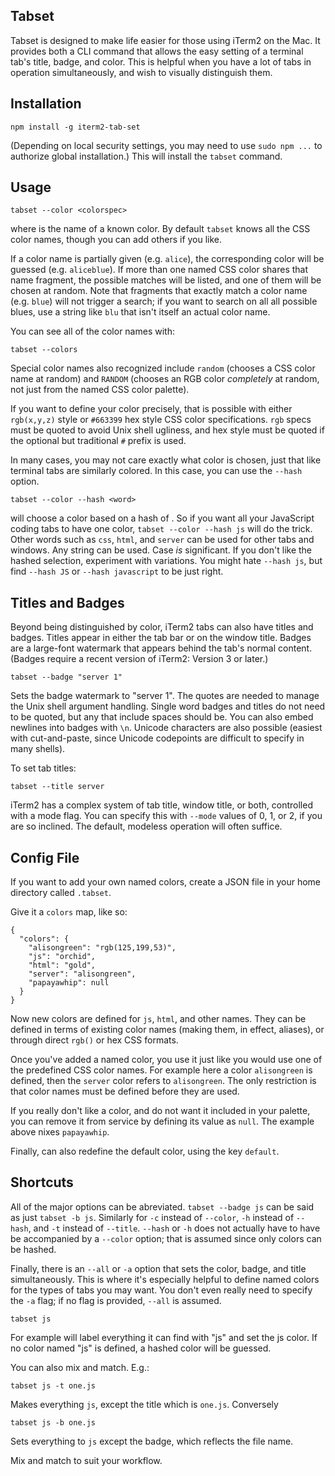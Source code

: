 Tabset
------

Tabset is designed to make life easier for those
using iTerm2 on the Mac. It provides both a CLI
command that allows the
easy setting of a terminal tab's title, badge,
and color. This is helpful when you have a lot
of tabs in operation simultaneously, and wish
to visually distinguish them.


Installation
------------

    npm install -g iterm2-tab-set

(Depending on local security settings, you may need
to use `sudo npm ...` to authorize global installation.)
This will install the `tabset` command.

Usage
-----

    tabset --color <colorspec>

where <colorspec> is the name of a known color.
By default `tabset` knows all the CSS color names,
though you can add others if you like.

If a color name is partially given (e.g. `alice`),
the corresponding color will be guessed (e.g.
`aliceblue`).  If more than one named CSS color
shares that name fragment, the possible matches
will be listed, and one of them will be chosen
at random. Note that fragments that exactly match
a color name (e.g. `blue`) will not trigger a
search; if you want to search on all
all possible blues, use a string like `blu` that
isn't itself an actual color name.

You can see all of the color names with:

    tabset --colors

Special color names also recognized include `random`
(chooses a CSS color name at random) and
`RANDOM` (chooses an RGB color *completely*
at random, not just from the named CSS color
palette).

If you want to define your color precisely, that is possible
with either `rgb(x,y,z)` style or `#663399` hex style CSS
color specifications. `rgb` specs must be quoted to avoid
Unix shell ugliness, and hex style must be quoted if the
optional but traditional `#` prefix is used.

In many cases, you may not care exactly what color is
chosen, just that like terminal tabs are similarly
colored. In this case, you can use the `--hash` option.

    tabset --color --hash <word>

will choose a color based on a hash of <word>. So if
you want all your JavaScript coding tabs to have one color,
`tabset --color --hash js` will do the trick. Other
words such as `css`, `html`, and `server` can be used
for other tabs and windows.
Any string can be used. Case *is* significant.
If you don't like the hashed selection, experiment with
variations. You might hate `--hash js`, but find
`--hash JS` or `--hash javascript` to be just right.

Titles and Badges
-----------------

Beyond being distinguished by color, iTerm2 tabs can also
have titles and badges. Titles appear
in either the tab bar or on the window title. Badges are
a large-font watermark that appears behind the tab's normal
content. (Badges require a recent version of iTerm2: Version 3
or later.)

    tabset --badge "server 1"

Sets the badge watermark to "server 1". The quotes are needed
to manage the Unix shell argument handling. Single word badges
and titles do not need to be quoted, but any that include spaces
should be. You can also embed newlines into badges with `\n`.
Unicode characters are also possible (easiest with cut-and-paste,
since Unicode codepoints are difficult to specify in many shells).

To set tab titles:

    tabset --title server

iTerm2 has a complex system of tab title, window title, or both,
controlled with a mode flag. You can specify this with `--mode`
values of 0, 1, or 2, if you are so inclined. The default, modeless
operation will often suffice.

Config File
-----------

If you want to add your own named colors, create a JSON file
in your home directory called `.tabset`.

Give it a `colors` map, like so:

    {
      "colors": {
        "alisongreen": "rgb(125,199,53)",
        "js": "orchid",
        "html": "gold",
        "server": "alisongreen",
        "papayawhip": null
      }
    }

Now new colors are defined for `js`, `html`, and other names. They can be
defined in terms of existing color names (making them, in effect, aliases),
or through direct `rgb()` or hex CSS formats.

Once you've added a named color, you use it just like you would use one of
the predefined CSS color names. For example here a color `alisongreen` is
defined, then the `server` color refers to `alisongreen`. The only
restriction is that color names must be defined before they are used.

If you really don't like a color, and do not want it included in your
palette, you can remove it from service by defining its value as `null`. The
example above nixes `papayawhip`.

Finally, can also redefine the default color, using the key `default`.

Shortcuts
---------

All of the major options can be abreviated. `tabset --badge js` can be
said as just `tabset -b js`. Similarly for `-c` instead of `--color`,
`-h` instead of `--hash`, and `-t` instead of `--title`. `--hash` or `-h`
does not actually have to have be accompanied by a `--color` option; that
is assumed since only colors can be hashed.

Finally, there is an `--all` or `-a` option that sets the color, badge, and
title simultaneously. This is where it's especially helpful to define named
colors for the types of tabs you may want. You don't even really need to
specify the `-a` flag; if no flag is provided, `--all` is assumed.

    tabset js

For example will label everything it can find with "js" and set the js color.
If no color named "js" is defined, a hashed color will be guessed.

You can also mix and match. E.g.:

    tabset js -t one.js

Makes everything `js`, except the title which is `one.js`. Conversely

    tabset js -b one.js

Sets everything to `js` except the badge, which reflects the file name.

Mix and match to suit your workflow.

